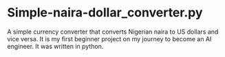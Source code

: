 # Simple-naira-dollar_converter.py
A simple currency converter that converts Nigerian naira to US dollars and vice versa. It is my first beginner project on my journey to become an AI engineer. It was written in python.

